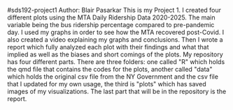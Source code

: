#sds192-project1
Author: Blair Pasarkar 
This is my Project 1. I created four different plots using the MTA Daily 
Ridership Data 2020-2025. The main variable being the bus ridership percentage
compared to pre-pandemic day. I used my graphs in order to see how the MTA 
recovered post-Covid. I also created a video explaining my graphs and conclusions. 
Then I wrote a report which fully analyzed each plot with their findings and 
what that implied as well as the biases and short comings of the plots. 
My repository has four different parts. There are three folders: one called 
"R" which holds the qmd file that contains the codes for the plots, another 
called "data" which holds the original csv file from the NY Government and 
the csv file that I updated for my own usage, the third is "plots" which has 
saved images of my visualizations. The last part that will be in the repository
is the report. 
